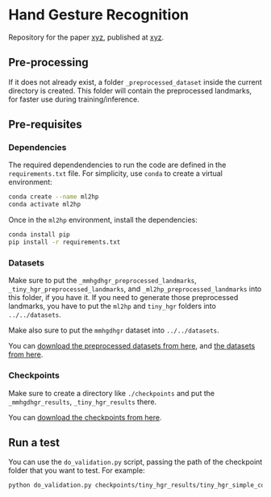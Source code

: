 # Hand Gesture Recognition
Repository for the paper [xyz](), published at [xyz]().

## Pre-processing

If it does not already exist, a folder `_preprocessed_dataset` inside the current directory is created.
This folder will contain the preprocessed landmarks, for faster use during training/inference.

## Pre-requisites

### Dependencies
The required dependendencies to run the code are defined in the `requirements.txt` file. 
For simplicity, use `conda` to create a virtual environment:

```bash
conda create --name ml2hp
conda activate ml2hp
```

Once in the `ml2hp` environment, install the dependencies:

```bash
conda install pip
pip install -r requirements.txt
```

### Datasets

Make sure to put the `_mmhgdhgr_preprocessed_landmarks`,  `_tiny_hgr_preprocessed_landmarks`, and  `_ml2hp_preprocessed_landmarks` into this folder, if you have it.
If you need to generate those preprocessed landmarks, you have to put the `ml2hp` and `tiny_hgr` folders into `../../datasets`.

Make also sure to put the `mmhgdhgr` dataset into `../../datasets`.

You can [download the preprocessed datasets from here](https://drive.google.com/drive/folders/1FuDFZ6jN_PLjUluN3ogTgVV_AunZ7vgF?usp=drive_link), and [the datasets from here](https://drive.google.com/drive/folders/1rUuR0Dhluwjc3jyPczjkVFUSK0lwKwAq?usp=drive_link).

### Checkpoints

Make sure to create a directory like `./checkpoints` and put the `_mmhgdhgr_results`,  `_tiny_hgr_results` there.

You can [download the checkpoints from here](https://drive.google.com/drive/folders/1JfO-QBPXbrRFR1PmQMi8XbOWKkjswDCi?usp=drive_link).

## Run a test

You can use the `do_validation.py` script, passing the path of the checkpoint folder that you want to test. For example:

```bash
python do_validation.py checkpoints/tiny_hgr_results/tiny_hgr_simple_convnextv2-t_mlp_h-images_h-landmarks-20250724-1426/
```